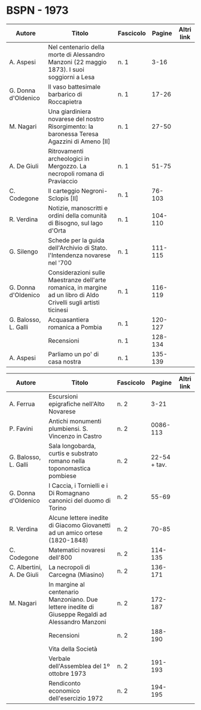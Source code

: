 # BSPN - 1973

| Autore               | Titolo                                                                                                             | Fascicolo | Pagine  | Altri link |
|----------------------|--------------------------------------------------------------------------------------------------------------------|-----------|---------|------------|
| A. Aspesi            | Nel centenario della morte di Alessandro Manzoni (22 maggio 1873). I suoi soggiorni a Lesa                         | n. 1      | 3-16    |            |
| G. Donna d'Oldenico  | Il vaso battesimale barbarico di Roccapietra                                                                       | n. 1      | 17-26   |            |
| M. Nagari            | Una giardiniera novarese del nostro Risorgimento: la baronessa Teresa Agazzini di Ameno [II]                       | n. 1      | 27-50   |            |
| A. De Giuli          | Ritrovamenti archeologici in Mergozzo. La necropoli romana di Praviaccio                                           | n. 1      | 51-75   |            |
| C. Codegone          | Il carteggio Negroni-Sclopis [II]                                                                                  | n. 1      | 76-103  |            |
| R. Verdina           | Notizie, manoscritti e ordini della comunità di Bisogno, sul lago d'Orta                                           | n. 1      | 104-110 |            |
| G. Silengo           | Schede per la guida dell'Archivio di Stato. l'Intendenza novarese nel '700                                         | n. 1      | 111-115 |            |
| G. Donna d'Oldenico  | Considerazioni sulle Maestranze dell'arte romanica, in margine ad un libro di Aldo Crivelli sugli artisti ticinesi | n. 1      | 116-119 |            |
| G. Balosso, L. Galli | Acquasantiera romanica a Pombia                                                                                    | n. 1      | 120-127 |            |
|                      | Recensioni                                                                                                         | n. 1      | 128-134 |            |
| A. Aspesi            | Parliamo un po' di casa nostra                                                                                     | n. 1      | 135-139 |            |

| Autore                    | Titolo                                                                                             | Fascicolo | Pagine       | Altri link |
|---------------------------|----------------------------------------------------------------------------------------------------|-----------|--------------|------------|
| A. Ferrua                 | Escursioni epigrafiche nell'Alto Novarese                                                          | n. 2      | 3-21         |            |
| P. Favini                 | Antichi monumenti plumbiensi. S. Vincenzo in Castro                                                | n. 2      | 0086-113     |            |
| G. Balosso, L. Galli      | Sala longobarda, curtis e substrato romano nella toponomastica pombiese                            | n. 2      | 22-54 + tav. |            |
| G. Donna d'Oldenico       | I Caccia, i Tornielli e i Di Romagnano canonici del duomo di Torino                                | n. 2      | 55-69        |            |
| R. Verdina                | Alcune lettere inedite di Giacomo Giovanetti ad un amico ortese (1820-1848)                        | n. 2      | 70-85        |            |
| C. Codegone               | Matematici novaresi dell'800                                                                       | n. 2      | 114-135      |            |
| C. Albertini, A. De Giuli | La necropoli di Carcegna (Miasino)                                                                 | n. 2      | 136-171      |            |
| M. Nagari                 | In margine al centenario Manzoniano. Due lettere inedite di Giuseppe Regaldi ad Alessandro Manzoni | n. 2      | 172-187      |            |
|                           | Recensioni                                                                                         | n. 2      | 188-190      |            |
|                           | Vita della Società                                                                                 |           |              |            |
|                           | Verbale dell'Assemblea del 1º ottobre 1973                                                         | n. 2      | 191-193      |            |
|                           | Rendiconto economico dell'esercizio 1972                                                           | n. 2      | 194-195      |            |
